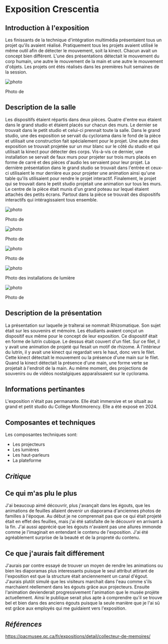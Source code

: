 # **Exposition Crescentia**

## Introduction à l'exposition

Les finissants de la technique d'intégration multimédia présentaient tous un projet qu'ils avaient réalisé.  Pratiquement tous les projets avaient utilisé le même outil afin de détecter le mouvement, soit la kinect. Chacun avait un concept bien différent. L'une des présentations détectait le mouvement du corp humain, une autre le mouvement de la main et une autre le mouvement d'objets. Les projets ont étés réalisés dans les premières huit semaines de la session.

![photo](./media/)

Photo de

## Description de la salle

Les dispositifs étaient répartis dans deux pièces. Quatre d'entre eux étaient dans le grand studio et étaient placés sur chacun des murs. Le dernier se trouvait dans le petit studio et celui-ci prennait toute la salle. Dans le grand studio, une des exposition se servait du cyclorama dans le fond de la pièce et utilisait une construction fait spécialement pour le projet. Une autre des exposition se trouvait projetée sur un mur blanc sur le côté du studio et qui utilisait la kinect pour détecter des corps. Vis-à-vis ce dernier, une installation se servait de faux murs pour projeter sur trois murs placés en forme de carré et des pièces d'audio les servaient pour leur projet. La dernière présentation dans le grand studio se trouvait dans l'entrée et ceux-ci utilisaient le mur derrière eux pour projeter une animation ainsi qu'une table qu'ils utilisaient pour rendre le projet interactif. Finalement, le projet qui se trouvait dans le petit studio projetait une animation sur tous les murs. Le centre de la pièce était munis d'un grand poteau sur lequel étaient attachés des petits écrans. Partout dans la pièce se trouvait des dispositifs interactifs qui intéragissaient tous ensemble.

![photo](./media/)

Photo de

![photo](./media/)

Photo de

![photo](./media/)

Photo de

![photo](./media/)

Photo des installations de lumière

![photo](./media/)

Photo de

## Description de la présentation

La présentation sur laquelle je traîterai se nommait Rhizomatique. Son sujet était sur les souvenirs et mémoire. Les étudiants avaient conçut un dispositif eux même pour le concept de leur exposition. Ce dispositif était en forme de lutrin cubique. Le dessus était couvert d'un filet. Sur ce filet, il y avait une animation de projeté qui fesait un motif de rhizome. À l'intérieur du lutrin, il y avait une kinect qui regardait vers le haut, donc vers le filet. Cette kinect détectait le mouvement ou la présence d'une main sur le filet. Quand la kinect détectait la présence d'une main, une forme verte se projetait à l'endroit de la main. Au même moment, des projections de souvenirs ou de vidéos nostalgiques apparaîssaient sur le cyclorama.

## Informations pertinantes

L'exposition n'était pas permanante. Elle était immersive et se situait au grand et petit studio du Collège Montmorency. Elle a été exposé en 2024.

## Composantes et techniques

 Les composantes techniques sont:
 - Les projecteurs
 - Les lumières
 - Les haut-parleurs
 - La plateforme



## ***Critique***

## Ce qui m'as plu le plus

J'ai beaucoup aimé découvrir, plus j'avançait dans les égouts, que les animations de feuilles allaient devenir un diaporama d'anciennes photos de familles à l'époque. Au début je ne comprennait pas que ce qui était projeté était en effet des feuilles, mais j'ai été satisfaite de le découvrir en arrivant à la fin. J'ai aussi apprécié que les égouts n'avaient pas une allures immonde comme je l'imaginait en entendant le contenu de l'exposition. J'ai été agréablement surprise de la beauté et de la propreté du contenu.

## Ce que j'aurais fait différement

J'aurais par contre essayé de trouver un moyen de rendre les animations ou bien les diaporamas plus interessants puisque le seul attribut attirant de l'exposition est que la structure était anciennement un canal d'égout. J'aurais plutôt simulé que les visiteurs marchait dans l'eau comme s'ils marchaient réellement dans les égouts grâce aux projecteurs. Ensuite l'animation devienderait progressivement l'animation que le musée projète actuellement. Ainsi le publique serait plus apte à comprendre qu'il se trouve bel et bien dans des anciens égouts puisque la seule manière que je l'ai sû est grâce aux employés qui me guidaient vers l'exposition.

## ***Références***

https://pacmusee.qc.ca/fr/expositions/detail/collecteur-de-memoires/

